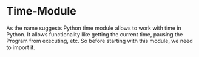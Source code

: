 # Time-Module
As the name suggests Python time module allows to work with time in Python. It allows functionality like getting the current time, pausing the Program from executing, etc. So before starting with this module, we need to import it. 
